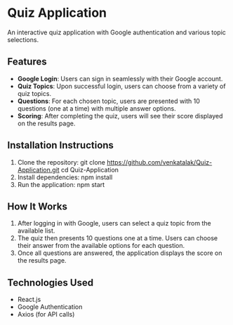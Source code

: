 # Quiz Application

An interactive quiz application with Google authentication and various topic selections.

## Features

- **Google Login**: Users can sign in seamlessly with their Google account.
- **Quiz Topics**: Upon successful login, users can choose from a variety of quiz topics.
- **Questions**: For each chosen topic, users are presented with 10 questions (one at a time) with multiple answer options.
- **Scoring**: After completing the quiz, users will see their score displayed on the results page.

## Installation Instructions

1. Clone the repository:
    git clone https://github.com/venkatalak/Quiz-Application.git
    cd Quiz-Application
2. Install dependencies:
    npm install
3. Run the application:
    npm start

## How It Works

1. After logging in with Google, users can select a quiz topic from the available list.
2. The quiz then presents 10 questions one at a time. Users can choose their answer from the available options for each question.
3. Once all questions are answered, the application displays the score on the results page.

## Technologies Used

- React.js
- Google Authentication
- Axios (for API calls)


